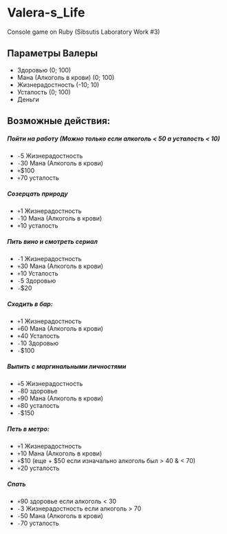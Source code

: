 # Valera-s_Life
Console game on Ruby (Sibsutis Laboratory Work #3)

## Параметры Валеры
 - Здоровью (0; 100)
 - Мана (Алкоголь в крови) (0; 100)
 - Жизнерадостность (-10; 10)
 - Усталость (0; 100)
 - Деньги

## Возможные действия:
##### Пойти на работу (Можно только если алкоголь < 50 а усталость < 10)
- `-`5 Жизнерадостность
- `-`30 Мана (Алкоголь в крови)
- `+`$100
- `+`70 усталость
##### Созерцать природу
- `+`1 Жизнерадостность
- `-`10 Мана (Алкоголь в крови)
- `+`10 усталость
##### Пить вино и смотреть сериал
- `-`1 Жизнерадостность
- `+`30 Мана (Алкоголь в крови)
- `+`10 Усталость
- `-`5 Здоровью
- `-`$20
##### Сходить в бар:
- `+`1 Жизнерадостность
- `+`60 Мана (Алкоголь в крови)
- `+`40 Усталость
- `-`10 Здоровью
- `-`$100
##### Выпить с маргинальными личностями
-  `+`5 Жизнерадостность
-  `-`80 здоровье
- `+`90 Мана (Алкоголь в крови)
- `+`80 усталость
- `-`$150
##### Петь в метро:
- `+`1 Жизнерадостность
- `+`10 Мана (Алкоголь в крови)
- `+`$10 (еще + $50 если изначально алкоголь был > 40 & < 70)
- `+`20 усталость
##### Спать
- `+`90 здоровье если алкоголь < 30
- `-`3 Жизнерадостность если алкоголь > 70
- `-`50 Мана (Алкоголь в крови)
- `-`70 усталость

